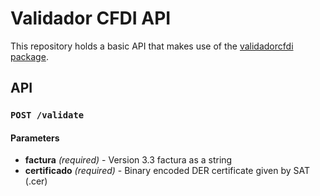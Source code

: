 # Validador CFDI API

This repository holds a basic API that makes use of the [validadorcfdi package](https://www.npmjs.com/package/validadorcfdi).

## API

### `POST /validate`

#### Parameters

- **factura** _(required)_ - Version 3.3 factura as a string
- **certificado** _(required)_ - Binary encoded DER certificate given by SAT (.cer)

